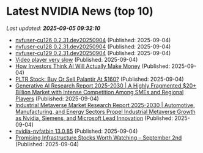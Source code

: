 # Latest NVIDIA News (top 10)
_Last updated: **2025-09-05 09:32:10**_

- [nvfuser-cu126 0.2.31.dev20250904](https://pypi.org/project/nvfuser-cu126/0.2.31.dev20250904/) (Published: 2025-09-04)
- [nvfuser-cu128 0.2.31.dev20250904](https://pypi.org/project/nvfuser-cu128/0.2.31.dev20250904/) (Published: 2025-09-04)
- [nvfuser-cu129 0.2.31.dev20250904](https://pypi.org/project/nvfuser-cu129/0.2.31.dev20250904/) (Published: 2025-09-04)
- [Video player very slow](https://askubuntu.com/questions/1555476/video-player-very-slow) (Published: 2025-09-04)
- [How Investors Think AI Will Actually Make Money](http://nymag.com/intelligencer/article/investors-ai-anthropic.html) (Published: 2025-09-04)
- [PLTR Stock: Buy Or Sell Palantir At $160?](https://www.forbes.com/sites/greatspeculations/2025/09/04/pltr-stock-buy-or-sell-palantir-at-160/) (Published: 2025-09-04)
- [Generative AI Research Report 2025-2030 | A Highly Fragmented $20+ Billion Market with Intense Competition Among SMEs and Regional Players](https://www.globenewswire.com/news-release/2025/09/04/3144239/28124/en/Generative-AI-Research-Report-2025-2030-A-Highly-Fragmented-20-Billion-Market-with-Intense-Competition-Among-SMEs-and-Regional-Players.html) (Published: 2025-09-04)
- [Industrial Metaverse Market Research Report 2025-2030 | Automotive, Manufacturing, and Energy Sectors Propel Industrial Metaverse Growth as Nvidia, Siemens, and Microsoft Lead Innovation](https://www.globenewswire.com/news-release/2025/09/04/3144232/28124/en/Industrial-Metaverse-Market-Research-Report-2025-2030-Automotive-Manufacturing-and-Energy-Sectors-Propel-Industrial-Metaverse-Growth-as-Nvidia-Siemens-and-Microsoft-Lead-Innovation.html) (Published: 2025-09-04)
- [nvidia-nvfatbin 13.0.85](https://pypi.org/project/nvidia-nvfatbin/13.0.85/) (Published: 2025-09-04)
- [Promising Infrastructure Stocks Worth Watching – September 2nd](https://www.etfdailynews.com/2025/09/04/promising-infrastructure-stocks-worth-watching-september-2nd/) (Published: 2025-09-04)
